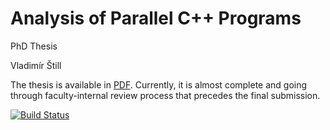 # Analysis of Parallel C++ Programs

PhD Thesis

Vladimír Štill

The thesis is available in [PDF](https://vlstill.github.io/phd-thesis/thesis.pdf).
Currently, it is almost complete and going through faculty-internal review process that precedes the final submission.

[![Build Status](https://travis-ci.org/vlstill/phd-thesis.svg?branch=master)](https://travis-ci.org/vlstill/phd-thesis)
